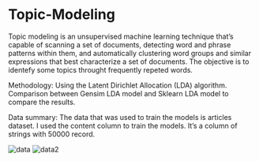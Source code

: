 # Topic-Modeling
Topic modeling is an unsupervised machine learning technique that’s capable of scanning a set of documents, detecting word and phrase patterns within them, and automatically clustering word groups and similar expressions that best characterize a set of documents.
The objective is to identefy some topics throught frequently repeted words.

Methodology:
Using the Latent Dirichlet Allocation (LDA) algorithm.
Comparison between Gensim LDA model and Sklearn LDA model to compare the results.

Data summary:
The data that was used to train the models is articles dataset.
I used the content column to train the models. It’s a column of strings with 50000 record.

![data](https://user-images.githubusercontent.com/88488379/206722067-9a40a1d1-ed7e-46f6-8a59-0f65f86335df.PNG)
![data2](https://user-images.githubusercontent.com/88488379/206722106-3dc03407-8663-4fba-a816-30d3120328bf.PNG)
